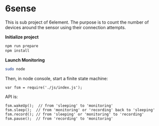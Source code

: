 # 6sense

This is sub project of 6element. The purpose is to count the number of devices around the sensor using their connection attempts.

**Initialize project**

```bash
npm run prepare
npm install
```

**Launch Monitoring**
```bash
sudo node
```
Then, in node console, start a finite state machine:
```
var fsm = require('./js/index.js');
```

API is:
```
fsm.wakeUp();  // from 'sleeping' to 'monitoring'
fsm.sleep();  // from 'monitoring' or 'recording' back to 'sleeping'
fsm.record(); // from 'sleeping' or 'monitoring' to 'recording'
fsm.pause();  // from 'recording' to 'monitoring'
```




